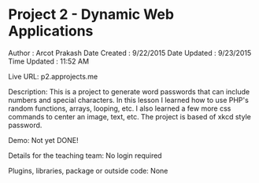 # Project 2 - Dynamic Web Applications

Author       : Arcot Prakash
Date Created : 9/22/2015
Date Updated : 9/23/2015
Time Updated : 11:52 AM

Live URL:
p2.approjects.me

Description:
This is a project to generate word passwords that can include numbers and special characters.  In this lesson I learned how to use PHP's random functions, arrays, looping, etc.  I also learned a few more css commands to  center an image, text, etc.  The project is based of xkcd style password.

Demo:
Not yet DONE!

Details for the teaching team:
No login required

Plugins, libraries, package or outside code:
None
